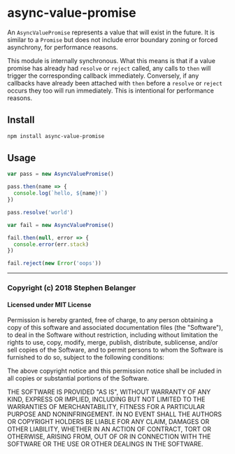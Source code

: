 # async-value-promise

An `AsyncValuePromise` represents a value that will exist in the future. It is
similar to a `Promise` but does not include error boundary zoning or forced
asynchrony, for performance reasons.

This module is internally synchronous. What this means is that if a value
promise has already had `resolve` or `reject` called, any calls to `then` will
trigger the corresponding callback immediately. Conversely, if any callbacks
have already been attached with `then` before a `resolve` or `reject` occurs
they too will run immediately. This is intentional for performance reasons.

## Install

```sh
npm install async-value-promise
```

## Usage

```js
var pass = new AsyncValuePromise()

pass.then(name => {
  console.log(`hello, ${name}!`)
})

pass.resolve('world')

var fail = new AsyncValuePromise()

fail.then(null, error => {
  console.error(err.stack)
})

fail.reject(new Error('oops'))
```

---

### Copyright (c) 2018 Stephen Belanger
#### Licensed under MIT License

Permission is hereby granted, free of charge, to any person obtaining a copy of this software and associated documentation files (the "Software"), to deal in the Software without restriction, including without limitation the rights to use, copy, modify, merge, publish, distribute, sublicense, and/or sell copies of the Software, and to permit persons to whom the Software is furnished to do so, subject to the following conditions:

The above copyright notice and this permission notice shall be included in all copies or substantial portions of the Software.

THE SOFTWARE IS PROVIDED "AS IS", WITHOUT WARRANTY OF ANY KIND, EXPRESS OR IMPLIED, INCLUDING BUT NOT LIMITED TO THE WARRANTIES OF MERCHANTABILITY, FITNESS FOR A PARTICULAR PURPOSE AND NONINFRINGEMENT. IN NO EVENT SHALL THE AUTHORS OR COPYRIGHT HOLDERS BE LIABLE FOR ANY CLAIM, DAMAGES OR OTHER LIABILITY, WHETHER IN AN ACTION OF CONTRACT, TORT OR OTHERWISE, ARISING FROM, OUT OF OR IN CONNECTION WITH THE SOFTWARE OR THE USE OR OTHER DEALINGS IN THE SOFTWARE.
